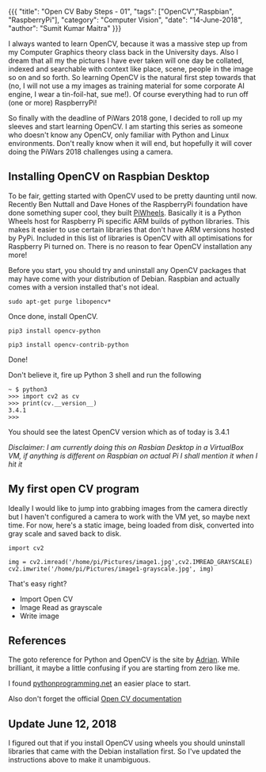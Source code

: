 {{{
  "title": "Open CV Baby Steps - 01",
  "tags": ["OpenCV","Raspbian", "RaspberryPi"],
  "category": "Computer Vision",
  "date": "14-June-2018",
  "author": "Sumit Kumar Maitra"
}}}

I always wanted to learn OpenCV, because it was a massive step up from my Computer Graphics theory class back in the University days. Also I dream that all my the pictures I have ever taken will one day be collated, indexed and searchable with context like place, scene, people in the image so on and so forth. So learning OpenCV is the natural first step towards that (no, I will not use a my images as training material for some corporate AI engine, I wear a tin-foil-hat, sue me!). Of course everything had to run off (one or more) RaspberryPi!

So finally with the deadline of PiWars 2018 gone, I decided to roll up my sleeves and start learning OpenCV. I am starting this series as someone who doesn't know any OpenCV, only familiar with Python and Linux environments. Don't really know when it will end, but hopefully it will cover doing the PiWars 2018 challenges using a camera.

## Installing OpenCV on Raspbian Desktop

To be fair, getting started with OpenCV used to be pretty daunting until now. Recently Ben Nuttall and Dave Hones of the RaspberryPi foundation have done something super cool, they built [PiWheels](www.piwheels.org). Basically it is a Python Wheels host for Raspberry Pi specific ARM builds of python libraries. This makes it easier to use certain libraries that don't have ARM versions hosted by PyPi. Included in this list of libraries is OpenCV with all optimisations for Raspberry Pi turned on. There is no reason to fear OpenCV installation any more!

Before you start, you should try and uninstall any OpenCV packages that may have come with your distribution of Debian. Raspbian and actually comes with a version installed that's not ideal.


```
sudo apt-get purge libopencv*
```

Once done, install OpenCV.

```
pip3 install opencv-python

pip3 install opencv-contrib-python
```

Done!

Don't believe it, fire up Python 3 shell and run the following

```
~ $ python3
>>> import cv2 as cv
>>> print(cv.__version__)
3.4.1
>>>
```

You should see the latest OpenCV version which as of today is 3.4.1

_Disclaimer: I am currently doing this on Rasbian Desktop in a VirtualBox VM, if anything is different on Raspbian on actual Pi I shall mention it when I hit it_

## My first open CV program  
Ideally I would like to jump into grabbing images from the camera directly but I haven't configured a camera to work with the VM yet, so maybe next time. For now, here's a static image, being loaded from disk, converted into gray scale and saved back to disk.

```
import cv2

img = cv2.imread('/home/pi/Pictures/image1.jpg',cv2.IMREAD_GRAYSCALE)
cv2.imwrite('/home/pi/Pictures/image1-grayscale.jpg', img)

```

That's easy right?  
- Import Open CV
- Image Read as grayscale
- Write image


## References

The goto reference for Python and OpenCV is the site by [Adrian](www.pyimagesearch.com). While brilliant, it maybe a little confusing if you are starting from zero like me.

I found [pythonprogramming.net](https://pythonprogramming.net/loading-images-python-opencv-tutorial/) an easier place to start.

Also don't forget the official [Open CV documentation](https://docs.opencv.org/trunk/d6/d00/tutorial_py_root.html)

## Update June 12, 2018
I figured out that if you install OpenCV using wheels you should uninstall libraries that came with the Debian installation first. So I've updated the instructions above to make it unambiguous.
